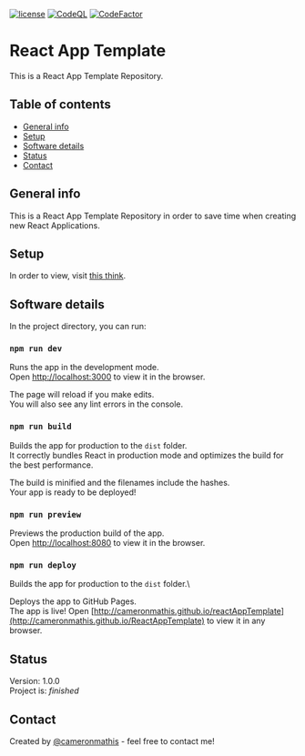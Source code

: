 [![license](https://img.shields.io/github/license/cameronmathis/ReactAppTemplate)](LICENSE)
[![CodeQL](https://github.com/cameronmathis/ReactAppTemplate/actions/workflows/codeql-analysis.yaml/badge.svg)](https://github.com/cameronmathis/ReactAppTemplate/actions/workflows/codeql-analysis.yaml)
[![CodeFactor](https://www.codefactor.io/repository/github/cameronmathis/ReactAppTemplate/badge)](https://www.codefactor.io/repository/github/cameronmathis/ReactAppTemplate)

# React App Template

This is a React App Template Repository.

## Table of contents

- [General info](#general-info)
- [Setup](#setup)
- [Software details](#Software-details)
- [Status](#status)
- [Contact](#contact)

## General info

This is a React App Template Repository in order to save time when creating new React Applications.

## Setup

In order to view, visit [this think](http://cameronmathis.github.io/ReactAppTemplate).

## Software details

In the project directory, you can run:

### `npm run dev`

Runs the app in the development mode.\
Open [http://localhost:3000](http://localhost:3000) to view it in the browser.

The page will reload if you make edits.\
You will also see any lint errors in the console.

### `npm run build`

Builds the app for production to the `dist` folder.\
It correctly bundles React in production mode and optimizes the build for the best performance.

The build is minified and the filenames include the hashes.\
Your app is ready to be deployed!

### `npm run preview`

Previews the production build of the app.\
Open [http://localhost:8080](http://localhost:8080) to view it in the browser.

### `npm run deploy`

Builds the app for production to the `dist` folder.\

Deploys the app to GitHub Pages.\
The app is live! Open [http://cameronmathis.github.io/reactAppTemplate](http://cameronmathis.github.io/ReactAppTemplate) to view it in any browser.

## Status

Version: 1.0.0 <br/>
Project is: _finished_

## Contact

Created by [@cameronmathis](https://github.com/cameronmathis/) - feel free to contact me!
